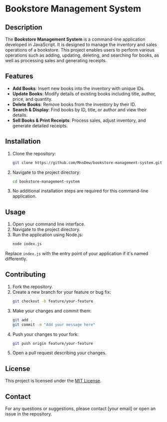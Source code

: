 # Bookstore Management System

## Description

The **Bookstore Management System** is a command-line application developed in JavaScript. It is designed to manage the inventory and sales operations of a bookstore. This project enables users to perform various operations such as adding, updating, deleting, and searching for books, as well as processing sales and generating receipts.

## Features

- **Add Books**: Insert new books into the inventory with unique IDs.
- **Update Books**: Modify details of existing books including title, author, price, and quantity.
- **Delete Books**: Remove books from the inventory by their ID.
- **Search & Display**: Find books by ID, title, or author and view their details.
- **Sell Books & Print Receipts**: Process sales, adjust inventory, and generate detailed receipts.

## Installation

1. Clone the repository:
    ```bash
    git clone https://github.com/MnsDew/bookstore-management-system.git
    ```

2. Navigate to the project directory:
    ```bash
    cd bookstore-management-system
    ```

3. No additional installation steps are required for this command-line application.

## Usage

1. Open your command line interface.
2. Navigate to the project directory.
3. Run the application using Node.js:
    ```bash
    node index.js
    ```

Replace `index.js` with the entry point of your application if it's named differently.

## Contributing

1. Fork the repository.
2. Create a new branch for your feature or bug fix:
    ```bash
    git checkout -b feature/your-feature
    ```
3. Make your changes and commit them:
    ```bash
    git add .
    git commit -m "Add your message here"
    ```
4. Push your changes to your fork:
    ```bash
    git push origin feature/your-feature
    ```
5. Open a pull request describing your changes.

## License

This project is licensed under the [MIT License](LICENSE).

## Contact

For any questions or suggestions, please contact [your email] or open an issue in the repository.

